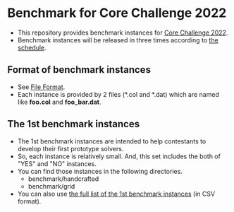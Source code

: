 # Benchmark for Core Challenge 2022

- This repository provides benchmark instances for [Core Challenge 2022](https://core-challenge.github.io/2022/).
- Benchmark instances will be released in three times according to [the schedule](https://core-challenge.github.io/2022/#schedule).

## Format of benchmark instances

- See [File Format](https://core-challenge.github.io/2022/#file-format).
- Each instance is provided by 2 files (*.col and *.dat) which are named like **foo.col** and **foo_bar.dat**.

## The 1st benchmark instances

- The 1st benchmark instances are intended to help contestants to develop their first prototype solvers.
- So, each instance is relatively small. And, this set includes the both of "YES" and "NO" instances.
- You can find those instances in the following directories.
  - benchmark/handcrafted
  - benchmark/grid
- You can also use [the full list of the 1st benchmark instances](/list/list-1st-benchmark.csv) (in CSV format).
